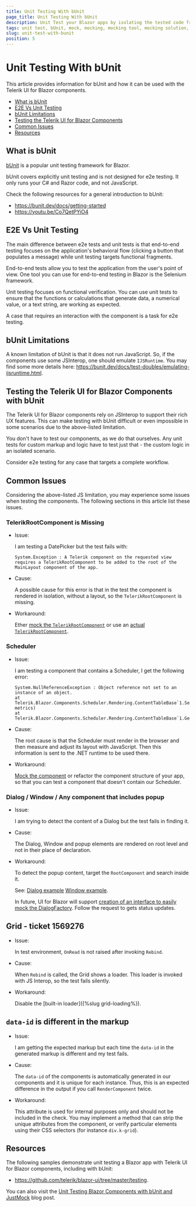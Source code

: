 ```yaml
---
title: Unit Testing With bUnit
page_title: Unit Testing With bUnit
description: Unit Test your Blazor apps by isolating the tested code from its dependencies with a mocking tool like JustMock. 
tags: unit test, bUnit, mock, mocking, mocking tool, mocking solution, mocking software, mocking framework, Blazor
slug: unit-test-with-bunit
position: 5
---
```


# Unit Testing With bUnit

This article provides information for bUnit and how it can be used with the Telerik UI for Blazor components.

* [What is bUnit](#what-is-bunit)
* [E2E Vs Unit Testing](#e2e-vs-unit-testing)
* [bUnit Limitations](#bunit-limitations)
* [Testing the Telerik UI for Blazor Components](#testing-the-telerik-ui-for-blazor-components-with-bunit)
* [Common Issues](#common-issues)
* [Resources](#resources)


## What is bUnit

[bUnit](https://bunit.dev/) is a popular unit testing framework for Blazor. 

bUnit covers explicitly unit testing and is not designed for e2e testing. It only runs your C# and Razor code, and not JavaScript.

Check the following resources for a general introduction to bUnit:
* https://bunit.dev/docs/getting-started
* https://youtu.be/Co7QetPYiO4

## E2E Vs Unit Testing

The main difference between e2e tests and unit tests is that end-to-end testing focuses on the application's behavioral flow (clicking a button that populates a message) while unit testing targets functional fragments. 

End-to-end tests allow you to test the application from the user's point of view. One tool you can use for end-to-end testing in Blazor is the Selenium framework.

Unit testing focuses on functional verification. You can use unit tests to ensure that the functions or calculations that generate data, a numerical value, or a text string, are working as expected.

A case that requires an interaction with the component is a task for e2e testing.

## bUnit Limitations

A known limitation of bUnit is that it does not run JavaScript. So, if the components use some JSInterop, one should emulate `IJSRuntime`. You may find some more details here: https://bunit.dev/docs/test-doubles/emulating-ijsruntime.html.


## Testing the Telerik UI for Blazor Components with bUnit

The Telerik UI for Blazor components rely on JSInterop to support their rich UX features. This can make testing with bUnit difficult or even impossible in some scenarios due to the above-listed limitation.

You don't have to test our components, as we do that ourselves. Any unit tests for custom markup and logic have to test just that - the custom logic in an isolated scenario.

Consider e2e testing for any case that targets a complete workflow.

## Common Issues

Considering the above-listed JS limitation, you may experience some issues when testing the components. The following sections in this article list these issues.

### TelerikRootComponent is Missing

* Issue:

    I am testing a DatePicker but the test fails with:

    ````
    System.Exception : A Telerik component on the requested view requires a TelerikRootComponent to be added to the root of the MainLayout component of the app.
    ````

* Cause:

    A possible cause for this error is that in the test the component is rendered in isolation, without a layout, so the `TelerikRootComponent` is missing.

* Workaround:

    Ether [mock the `TelerikRootComponent`](https://github.com/telerik/blazor-ui/blob/master/testing/bUnit-justmock/Telerik.Blazor.BUnit.JustMock/Common/TelerikTestContext.cs) or use an [actual `TelerikRootComponent`](https://github.com/telerik/blazor-ui/blob/master/testing/bUnit-justmock/Telerik.Blazor.BUnit.JustMock/Common/TelerikTestContextWithActualRoot.cs).

### Scheduler

* Issue: 

    I am testing a component that contains a Scheduler, I get the following error:

    ````
    System.NullReferenceException : Object reference not set to an instance of an object.
   at Telerik.Blazor.Components.Scheduler.Rendering.ContentTableBase`1.SetSlotMetrics(Dictionary`2 metrics)
   at Telerik.Blazor.Components.Scheduler.Rendering.ContentTableBase`1.GetSlotMetrics()
    ````

* Cause: 

    The root cause is that the Scheduler must render in the browser and then measure and adjust its layout with JavaScript. Then this information is sent to the .NET runtime to be used there.

* Workaround: 

    [Mock the component](https://bunit.dev/docs/providing-input/substituting-components.html?tabs=moq
) or refactor the component structure of your app, so that you can test a component that doesn't contain our Scheduler.

### Dialog / Window / Any component that includes popup

* Issue:

    I am trying to detect the content of a Dialog but the test fails in finding it.

* Cause:

    The Dialog, Window and popup elements are rendered on root level and not in their place of declaration.

* Workaround:

    To detect the popup content, target the `RootComponent` and search inside it. 
    
    See: [Dialog example](https://github.com/telerik/blazor-ui/blob/master/testing/bUnit-justmock/Telerik.Blazor.BUnit.JustMock/DemoSample/DialogPage.cs) [Window example](https://github.com/telerik/blazor-ui/blob/master/testing/bUnit-justmock/Telerik.Blazor.BUnit.JustMock/DemoSample/WindowButtonPage.cs).


    In future, UI for Blazor will support [creation of an interface to easily mock the DialogFactory](https://feedback.telerik.com/blazor/1533040-create-an-interface-to-easily-mock-the-dialogfactory). Follow the request to gets status updates.

## Grid - ticket 1569276

* Issue:

    In test environment, `OnRead` is not raised after invoking `Rebind`.

* Cause: 

    When `Rebind` is called, the Grid shows a loader. This loader is invoked with JS Interop, so the test fails silently.

* Workaround:

    Disable the [built-in loader]({%slug grid-loading%}).


## `data-id` is different in the markup

* Issue:

    I am getting the expected markup but each time the `data-id` in the generated markup is different and my test fails.

* Cause:

    The `data-id` of the components is automatically generated in our components and it is unique for each instance. Thus, this is an expected difference in the output if you call `RenderComponent` twice.    

* Workaround:

    This attribute is used for internal purposes only and should not be included in the check. You may implement a method that can strip the unique attributes from the component, or verify particular elements using their CSS selectors (for instance `div.k-grid`). 

## Resources

The following samples demonstrate unit testing a Blazor app with Telerik UI for Blazor components, including with bUnit:

* <a href="https://github.com/telerik/blazor-ui/tree/master/testing" target="_blank">https://github.com/telerik/blazor-ui/tree/master/testing</a>.

You can also visit the <a href="https://www.telerik.com/blogs/unit-testing-blazor-components-bunit-justmock" target="_blank">Unit Testing Blazor Components with bUnit and JustMock</a> blog post.
